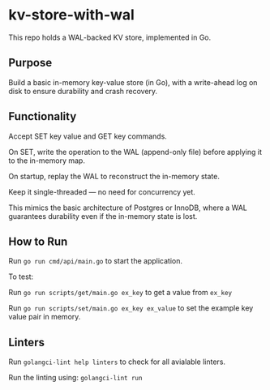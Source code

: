 # kv-store-with-wal
This repo holds a WAL-backed KV store, implemented in Go.

## Purpose
Build a basic in-memory key-value store (in Go), with a write-ahead log on disk to ensure durability and crash recovery.

## Functionality
Accept SET key value and GET key commands.

On SET, write the operation to the WAL (append-only file) before applying it to the in-memory map.

On startup, replay the WAL to reconstruct the in-memory state.

Keep it single-threaded — no need for concurrency yet.

This mimics the basic architecture of Postgres or InnoDB, where a WAL guarantees durability even if the in-memory state is lost.

## How to Run

Run `go run cmd/api/main.go` to start the application.

To test:

Run `go run scripts/get/main.go ex_key` to get a value from `ex_key`

Run `go run scripts/set/main.go ex_key ex_value` to set the example key value pair in memory.


## Linters
Run `golangci-lint help linters` to check for all avialable linters.

Run the linting using: `golangci-lint run`